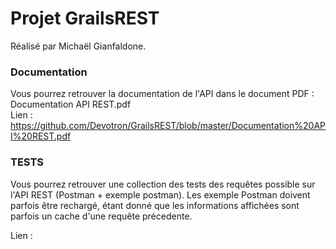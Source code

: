 # Projet GrailsREST

Réalisé par Michaël Gianfaldone.

### Documentation

Vous pourrez retrouver la documentation de l'API dans le document PDF : Documentation API REST.pdf
</br>
Lien : https://github.com/Devotron/GrailsREST/blob/master/Documentation%20API%20REST.pdf

### TESTS

Vous pourrez retrouver une collection des tests des requêtes possible sur l'API REST (Postman + exemple postman).
Les exemple Postman doivent parfois être rechargé, étant donné que les informations affichées sont parfois un cache d'une requête précedente. 

Lien :

